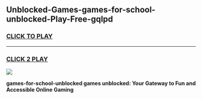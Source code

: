 
## Unblocked-Games-games-for-school-unblocked-Play-Free-gqlpd
<h3>
<a href="https://premium76.site?title=games-for-school-unblocked&ref=18A">CLICK TO PLAY</a></h3>
<hr>

<h3>
<a href="https://premium76.site?title=games-for-school-unblocked&ref=18A">CLICK 2 PLAY</a>
  
</h3>

<a href="https://premium76.site?title=games-for-school-unblocked&ref=18A"><img src="https://clearcache.store/games.png"></a>


**games-for-school-unblocked games unblocked: Your Gateway to Fun and Accessible Online Gaming**
